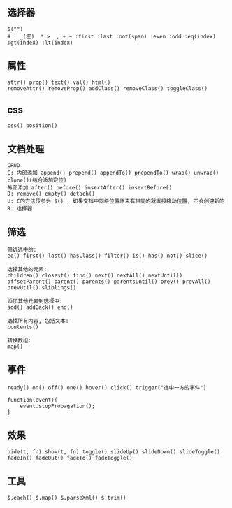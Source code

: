 ## 选择器
	$("")
	# . _(空)  * >  , + ~ :first :last :not(span) :even :odd :eq(index) :gt(index) :lt(index)

## 属性

	attr() prop() text() val() html()
	removeAttr() removeProp() addClass() removeClass() toggleClass()

## css

	css() position()

## 文档处理

	CRUD
	C: 内部添加 append() prepend() appendTo() prependTo() wrap() unwrap() clone()(结合添加定位)
	外部添加 after() before() insertAfter() insertBefore() 
	D: remove() empty() detach()
	U: C的方法传参为 $() , 如果文档中同级位置原来有相同的就直接移动位置, 不会创建新的
	R: 选择器

## 筛选

	筛选选中的:
	eq() first() last() hasClass() filter() is() has() not() slice() 

	选择其他的元素:
	children() closest() find() next() nextAll() nextUntil() offsetParent() parent() parents() parentsUntil() prev() prevAll() prevUtil() sliblings() 

	添加其他元素到选择中:
	add() addBack() end()

	选择所有内容, 包括文本:
	contents()

	转换数组:
	map()

## 事件

	ready() on() off() one() hover() click() trigger("选中一方的事件") 

	function(event){
		event.stopPropagation();
	}

## 效果

	hide(t, fn) show(t, fn) toggle() slideUp() slideDown() slideToggle() fadeIn() fadeOut() fadeTo() fadeToggle() 

## 工具

	$.each() $.map() $.parseXml() $.trim()
